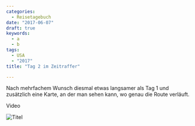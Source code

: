 ```yaml
---
categories:
  - Reisetagebuch
date: "2017-06-07"
draft: true
keywords:
  - a
  - b
tags:
  - USA
  - "2017"
title: "Tag 2 im Zeitraffer"

---
```


Nach mehrfachem Wunsch diesmal etwas langsamer als Tag 1 und zusätzlich eine
Karte, an der man sehen kann, wo genau die Route verläuft.

Video

![Titel](...)
<!-- Tag-10-2017-06-05 -->